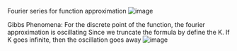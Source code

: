 Fourier series for function approximation
![image](https://github.com/ChunZhuo/Fourier/assets/118121876/43016ff2-24a2-4485-8430-77bab00ad130)

Gibbs Phenomena:
For the discrete point of the function, the fourier approximation is oscillating
Since we truncate the formula by define the K.
If K goes infinite, then the oscillation goes away
![image](https://github.com/ChunZhuo/Fourier/assets/118121876/8481f818-aa73-4d2c-8a33-89e384fbcdba)

